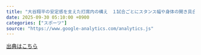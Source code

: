 ```yaml
---
title: "大谷翔平の安定感を支えた打席内の構え　１試合ごとにスタンス幅や身体の開き具合の修正繰り返す - nikkansports.com"
date: 2025-09-30 05:10:00 +0900
categories: ["スポーツ"]
source: "https://www.google-analytics.com/analytics.js"
---
```


[出典はこちら](https://www.google-analytics.com/analytics.js)
